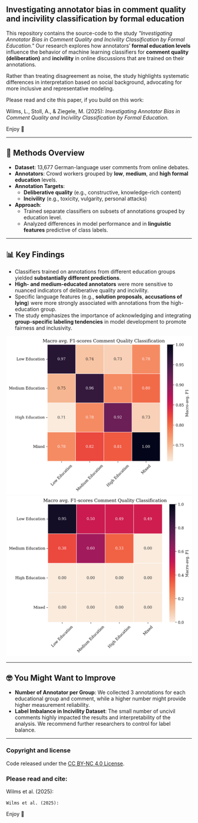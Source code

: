 ## Investigating annotator bias in comment quality and incivility classification by formal education

This repository contains the source-code to the study _"Investigating Annotator Bias in Comment Quality and Incivility Classification by Formal Education."_ Our research explores how annotators’ **formal education levels** influence the behavior of machine learning classifiers for **comment quality (deliberation)** and **incivility** in online discussions that are trained on their annotations.

Rather than treating disagreement as noise, the study highlights systematic differences in interpretation based on social background, advocating for more inclusive and representative modeling.

Please read and cite this paper, if you build on this work:

Wilms, L., Stoll, A., & Ziegele, M. (2025): _Investigating Annotator Bias in Comment Quality and Incivility Classification by Formal Education._

Enjoy 💞

---

## 🔬 Methods Overview

- **Dataset**: 13,677 German-language user comments from online debates.
- **Annotators**: Crowd workers grouped by **low**, **medium**, and **high formal education** levels.
- **Annotation Targets**:
  - **Deliberative quality** (e.g., constructive, knowledge-rich content)
  - **Incivility** (e.g., toxicity, vulgarity, personal attacks)
- **Approach**:
  - Trained separate classifiers on subsets of annotations grouped by education level.
  - Analyzed differences in model performance and in **linguistic features** predictive of class labels.

---

## 📊 Key Findings

- Classifiers trained on annotations from different education groups yielded **substantially different predictions**.
- **High- and medium-educated annotators** were more sensitive to nuanced indicators of deliberative quality and incivility.
- Specific language features (e.g., **solution proposals**, **accusations of lying**) were more strongly associated with annotations from the high-education group.
- The study emphasizes the importance of acknowledging and integrating **group-specific labeling tendencies** in model development to promote fairness and inclusivity.


<img src="figures/Heatmap_MacroF1_Deliberation.png" alt="Figure 1 - Educational Annotator Bias in Deliberation Classification" width="650"/>

<img src="figures/Heatmap_MacroF1_Incivility.png" alt="Figure 1 - Educational Annotator Bias in Incivility Classification" width="650"/>


---

## 🤓 You Might Want to Improve

- **Number of Annotator per Group**: We collected 3 annotations for each educational group and comment, while a higher number might provide higher measurement reliability.
- **Label Imbalance in Incivility Dataset**: The small number of uncivil comments highly impacted the results and interpretability of the analysis. We recommend further researchers to control for label balance. 

---

### Copyright and license

Code released under the [CC BY-NC 4.0 License](https://creativecommons.org/licenses/by-nc/4.0/deed.en).

### Please read and cite:
Wilms et al. (2025):

```
Wilms et al. (2025):
```


Enjoy 💞
